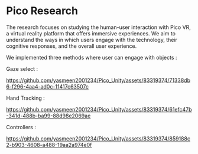 
# Pico Research 

The research focuses on studying the human-user interaction with Pico VR, a virtual reality platform that offers immersive experiences. 
We aim to understand the ways in which users engage with the technology, their cognitive responses, and the overall user experience. 

We implemented three methods where user can engage with objects : 



Gaze select :


https://github.com/yasmeen2001234/Pico_Unity/assets/83319374/71338db6-f296-4aa4-ad0c-11417c63507c




Hand Tracking :



https://github.com/yasmeen2001234/Pico_Unity/assets/83319374/61efc47b-341d-488b-ba99-88d98e2069ae




Controllers :



https://github.com/yasmeen2001234/Pico_Unity/assets/83319374/859188c2-b903-4608-a488-19aa2a974e0f

